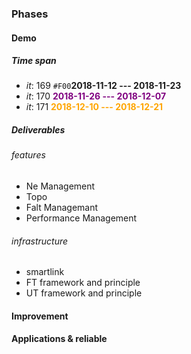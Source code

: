 ### Phases
#### Demo
##### Time span
- *it*: 169 `#F00`**2018-11-12 --- 2018-11-23**
- *it*: 170 <span style="color: purple">**2018-11-26 --- 2018-12-07**</span>
- *it*: 171 <span style="color: orange">**2018-12-10 --- 2018-12-21**</span>

##### Deliverables

###### features
 - Ne Management
 - Topo
 - Falt Managemant
 - Performance Management

###### infrastructure
 - smartlink
 - FT framework and principle
 - UT framework and principle 

#### Improvement

#### Applications & reliable